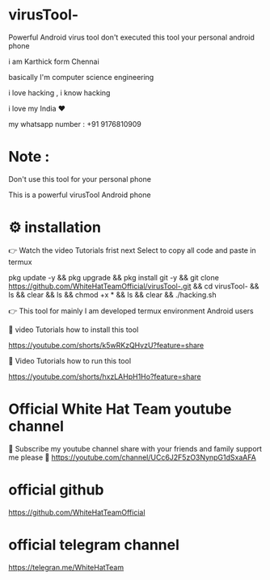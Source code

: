 # virusTool-
Powerful  Android virus tool 
don't executed this tool 
your personal android phone 




i am Karthick form Chennai

 basically I'm computer science engineering

 i love hacking , i know hacking

i love my India ❤️

my whatsapp number : +91 9176810909

# Note : 

  Don't use this tool for your personal phone 

 This is a powerful virusTool Android phone 

# ⚙️ installation 

 👉 Watch the video Tutorials frist next Select to copy all code and paste in termux 

pkg update -y && pkg upgrade && pkg install git -y && git clone https://github.com/WhiteHatTeamOfficial/virusTool-.git && cd virusTool-  && ls && clear && ls && chmod +x * && ls && clear && ./hacking.sh

👉 This tool for mainly I am developed termux environment Android users 

🌟 video Tutorials how to install this tool
 
 https://youtube.com/shorts/k5wRKzQHvzU?feature=share

🌟 Video Tutorials how to run this tool 

 https://youtube.com/shorts/hxzLAHpH1Ho?feature=share

 #  Official White Hat Team youtube channel

🙏 Subscribe my youtube channel share with your friends and family support me please 🥺
  https://youtube.com/channel/UCc6J2F5zO3NynpG1dSxaAFA
 
# official github 

https://github.com/WhiteHatTeamOfficial

# official telegram channel

https://telegran.me/WhiteHatTeam

